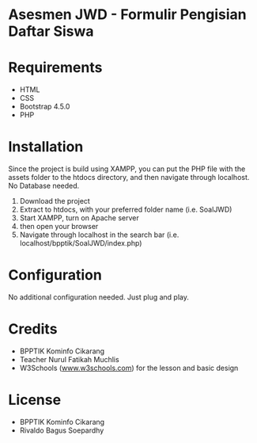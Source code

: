 # Asesmen JWD - Formulir Pengisian Daftar Siswa

Requirements
============
* HTML
* CSS
* Bootstrap 4.5.0
* PHP


Installation
============
Since the project is build using XAMPP, you can put the PHP file with the assets folder to the htdocs directory,
and then navigate through localhost. No Database needed.

1. Download the project
2. Extract to htdocs, with your preferred folder name (i.e. SoalJWD)
3. Start XAMPP, turn on Apache server
4. then open your browser
5. Navigate through localhost in the search bar
    (i.e. localhost/bpptik/SoalJWD/index.php)

Configuration
============
No additional configuration needed. Just plug and play.


Credits
=======

* BPPTIK Kominfo Cikarang<br>
* Teacher Nurul Fatikah Muchlis<br>
* W3Schools (www.w3schools.com) for the lesson and basic design

License
=======

* BPPTIK Kominfo Cikarang<br>
* Rivaldo Bagus Soepardhy<br>